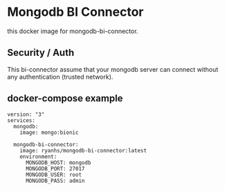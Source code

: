 # Mongodb BI Connector

this docker image for mongodb-bi-connector.

## Security / Auth

This bi-connector assume that your mongodb server can connect without any authentication (trusted network).

## docker-compose example

```
version: "3"
services:
  mongodb:
    image: mongo:bionic
  
  mongodb-bi-connector:
    image: ryanhs/mongodb-bi-connector:latest
    environment:
      MONGODB_HOST: mongodb
      MONGODB_PORT: 27017
      MONGODB_USER: root
      MONGODB_PASS: admin

```
